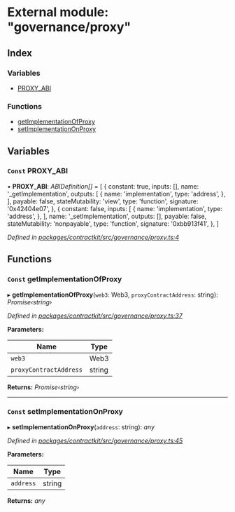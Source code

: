 # External module: "governance/proxy"

## Index

### Variables

* [PROXY_ABI](_governance_proxy_.md#const-proxy_abi)

### Functions

* [getImplementationOfProxy](_governance_proxy_.md#const-getimplementationofproxy)
* [setImplementationOnProxy](_governance_proxy_.md#const-setimplementationonproxy)

## Variables

### `Const` PROXY_ABI

• **PROXY_ABI**: *ABIDefinition[]* = [
  {
    constant: true,
    inputs: [],
    name: '_getImplementation',
    outputs: [
      {
        name: 'implementation',
        type: 'address',
      },
    ],
    payable: false,
    stateMutability: 'view',
    type: 'function',
    signature: '0x42404e07',
  },
  {
    constant: false,
    inputs: [
      {
        name: 'implementation',
        type: 'address',
      },
    ],
    name: '_setImplementation',
    outputs: [],
    payable: false,
    stateMutability: 'nonpayable',
    type: 'function',
    signature: '0xbb913f41',
  },
]

*Defined in [packages/contractkit/src/governance/proxy.ts:4](https://github.com/celo-org/celo-monorepo/blob/master/packages/contractkit/src/governance/proxy.ts#L4)*

## Functions

### `Const` getImplementationOfProxy

▸ **getImplementationOfProxy**(`web3`: Web3, `proxyContractAddress`: string): *Promise‹string›*

*Defined in [packages/contractkit/src/governance/proxy.ts:37](https://github.com/celo-org/celo-monorepo/blob/master/packages/contractkit/src/governance/proxy.ts#L37)*

**Parameters:**

Name | Type |
------ | ------ |
`web3` | Web3 |
`proxyContractAddress` | string |

**Returns:** *Promise‹string›*

___

### `Const` setImplementationOnProxy

▸ **setImplementationOnProxy**(`address`: string): *any*

*Defined in [packages/contractkit/src/governance/proxy.ts:45](https://github.com/celo-org/celo-monorepo/blob/master/packages/contractkit/src/governance/proxy.ts#L45)*

**Parameters:**

Name | Type |
------ | ------ |
`address` | string |

**Returns:** *any*
